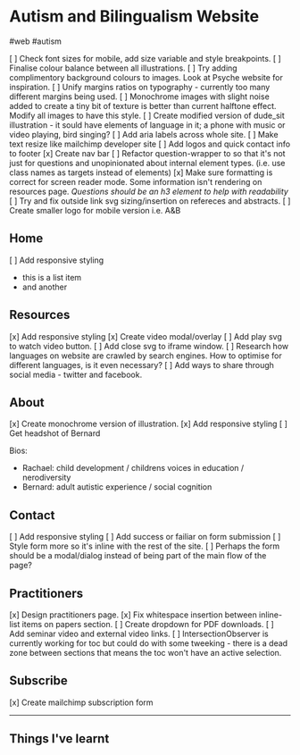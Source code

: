 # Autism and Bilingualism Website
#web #autism

[ ] Check font sizes for mobile, add size variable and style breakpoints.
[ ] Finalise colour balance between all illustrations.
[ ] Try adding complimentory background colours to images. Look at Psyche
    website for inspiration. 
[ ] Unify margins ratios on typography - currently too many different margins
being used.
[ ] Monochrome images with slight noise added to create a tiny bit of texture is
better than current halftone effect. Modify all images to have this style.
[ ] Create modified version of dude_sit illustration - it sould have elements
    of language in it; a phone with music or video playing, bird singing? 
[ ] Add aria labels across whole site.
[ ] Make text resize like mailchimp developer site
[ ] Add logos and quick contact info to footer
[x] Create nav bar
[ ] Refactor question-wrapper to so that it's not just for questions and
    unopinionated about internal element types. (i.e. use class names as targets
    instead of elements)
[x] Make sure formatting is correct for screen reader mode. Some information
    isn't rendering on resources page. *Questions should be an h3 element to help with readability*
[ ] Try and fix outside link svg sizing/insertion on refereces and abstracts.
[ ] Create smaller logo for mobile version i.e. A&B

## Home
[ ] Add responsive styling


- this is a list item
- and another
    

## Resources
[x] Add responsive styling
[x] Create video modal/overlay
[ ] Add play svg to watch video button.
[ ] Add close svg to iframe window.
[ ] Research how languages on website are crawled by search engines. How to
    optimise for different languages, is it even necessary? 
[ ] Add ways to share through social media - twitter and facebook.

## About
[x] Create monochrome version of illustration.
[x] Add responsive styling
[ ] Get headshot of Bernard

Bios:
- Rachael: child development / childrens voices in education / nerodiversity
- Bernard: adult autistic experience / social cognition

## Contact
[ ] Add responsive styling
[ ] Add success or failiar on form submission
[ ] Style form more so it's inline with the rest of the site.
[ ] Perhaps the form should be a modal/dialog instead of being part of the main
    flow of the page?

## Practitioners
[x] Design practitioners page.
[x] Fix whitespace insertion between inline-list items on papers section.
[ ] Create dropdown for PDF downloads.
[ ] Add seminar video and external video links.
[ ] IntersectionObserver is currently working for toc but could do with some
    tweeking - there is a dead zone between sections that means the toc won't have
    an active selection.


## Subscribe
[x] Create mailchimp subscription form

---

## Things I've learnt


